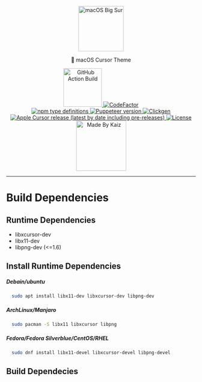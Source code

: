 <!-- Branding -->
<p align="center">
    <img src="https://imgur.com/17W62gp.png" width="120" alt="macOS Big Sur" />
</p>

<p align="center">
    🍎 macOS Cursor Theme
</p>

<!-- Badges -->
<p align="center">
  <!-- First Row -->
  <a href="https://github.com/ful1e5/apple_cursor/actions?query=workflow%3Abuild">
    <img alt="GitHub Action Build" src="https://github.com/ful1e5/apple_cursor/workflows/build/badge.svg" width="102" />
  </a>
  
  <a href="https://www.codefactor.io/repository/github/ful1e5/apple_cursor">
    <img  alt="CodeFactor" src="https://www.codefactor.io/repository/github/ful1e5/apple_cursor/badge" />
  </a>

  <!-- Second Row -->
  </br >
  <a href="https://www.typescriptlang.org/docs/handbook/typescript-from-scratch.html">
    <img alt="npm type definitions" src="https://img.shields.io/npm/types/typescript">
  </a>

  <a href="https://github.com/puppeteer/puppeteer/">
    <img alt="Puppeteer version" src="https://img.shields.io/github/package-json/dependency-version/ful1e5/apple_cursor/puppeteer">
  </a>

  <a href="https://github.com/ful1e5/clickgen">
    <img alt="Clickgen" src="https://img.shields.io/badge/theme%20builder-clickgen-FD0542" />
  </a>
  <!-- Second Row -->
  <br />
  <a href="https://github.com/ful1e5/apple_cursor/releases">
    <img alt="Apple Cursor release (latest by date including pre-releases)" src="https://img.shields.io/github/v/release/ful1e5/apple_cursor?include_prereleases" />
  </a>

  <a href="https://github.com/ful1e5/apple_cursor/blob/master/LICENSE">
    <img alt="License" src="https://img.shields.io/github/license/ful1e5/apple_cursor?color=0081FB" />
  </a>

  <!-- Third Row -->
  <br />
  <a href="https://github.com/ful1e5">
    <img alt="Made By Kaiz"  src="https://kaiz.vercel.app/api/badge" width="133" />
  </a>
</p>

---

<!-- Build Dependencies -->

# Build Dependencies

## Runtime Dependencies

- libxcursor-dev
- libx11-dev
- libpng-dev (<=1.6)

## Install Runtime Dependencies

##### Debain/ubuntu

```bash
  sudo apt install libx11-dev libxcursor-dev libpng-dev
```

##### ArchLinux/Manjaro

```bash
  sudo pacman -S libx11 libxcursor libpng
```

##### Fedora/Fedora Silverblue/CentOS/RHEL

```bash
  sudo dnf install libx11-devel libxcursor-devel libpng-devel
```

## Build Dependecies

<!-- TODO -->

